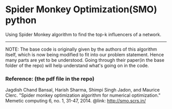# Spider Monkey Optimization(SMO) python
Using Spider Monkey algorithm to find the top-k influencers of a network.
<hr>

NOTE: The base code is originally given by the authors of this algorithm itself, which is now being modified to fit into our problem statement. Hence many parts are yet to be understood. Going through their paper(in the base folder of the repo) will help understand what's going on in the code. 

### Reference: (the pdf file in the repo) 
Jagdish Chand Bansal, Harish Sharma, Shimpi Singh Jadon, and Maurice Clerc. "Spider monkey optimization algorithm for numerical optimization." Memetic computing 6, no. 1, 31-47, 2014.
@link: http://smo.scrs.in/

